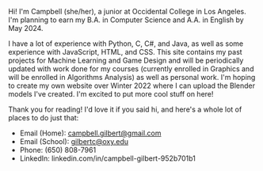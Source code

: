 Hi! I'm Campbell (she/her), a junior at Occidental College in Los Angeles. I'm planning to earn my B.A. in Computer Science and A.A. in English by May 2024.

I have a lot of experience with Python, C, C#, and Java, as well as some experience with JavaScript, HTML, and CSS.
This site contains my past projects for Machine Learning and Game Design and will be periodically updated with work done for my courses (currently enrolled in Graphics and will be enrolled in Algorithms Analysis) as well as personal work. I'm hoping to create my own website over Winter 2022 where I can upload the Blender models I've created. I'm excited to put more cool stuff on here! 

Thank you for reading! I'd love it if you said hi, and here's a whole lot of places to do just that:
- Email (Home): campbell.gilbert@gmail.com
- Email (School): gilbertc@oxy.edu
- Phone: (650) 808-7961
- LinkedIn: linkedin.com/in/campbell-gilbert-952b701b1
